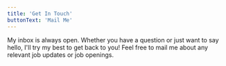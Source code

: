 ```yaml
---
title: 'Get In Touch'
buttonText: 'Mail Me'
---
```


My inbox is always open. Whether you have a question or just want to say hello, I'll try my best to get back to you! Feel free to mail me about any relevant job updates or job openings.
